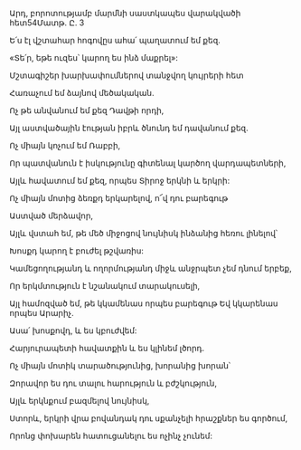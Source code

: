Արդ, բորոտությամբ մարմնի սաստկապես վարակվածի հետ54Մատթ. Ը. 3


Ե՛ս էլ վշտահար հոգովըս ահա՛ պաղատում եմ քեզ.


«Տե՛ր, եթե ուզես՝ կարող ես ինձ մաքրել»:


Մշտագիշեր խարխափումներով տանջվող կույրերի հետ


Հառաչում եմ ձայնով մեծակական.


Ոչ թե անվանում եմ քեզ Դավթի որդի,


Այլ աստվածային էության իբրև ծնունդ եմ դավանում քեզ.


Ոչ միայն կոչում եմ Ռաբբի,


Որ պատվանուն է իսկությունը գիտենալ կարծող վարդապետների,


Այլև հավատում եմ քեզ, որպես Տիրոջ երկնի և երկրի:


Ոչ միայն մոտից ձեռքդ երկարելով, ո՜վ դու բարեգութ


Աստված մերձավոր,


Այլև վստահ եմ, թե մեծ միջոցով նույնիսկ ինձանից հեռու լինելով՝


Խոսքդ կարող է բուժել թշվառիս:


Կամեցողությանդ և ողորմությանդ միջև անջրպետ չեմ դնում երբեք,


Որ երկմտություն է նշանակում տարակուսելի,


Այլ համոզված եմ, թե կկամենաս որպես բարեգութ Եվ կկարենաս որպես Արարիչ.


Ասա՛ խոսքովդ, և ես կբուժվեմ:


Հարյուրապետի հավատքին և ես կլինեմ լծորդ.


Ոչ միայն մոտիկ տարածությունից, խորանից խորան՝


Զորավոր ես դու տալու հարություն և բժշկություն,


Այլև երկնքում բազմելով նույնիսկ,


Ստորև, երկրի վրա բովանդակ դու սքանչելի հրաշքներ ես գործում,


Որոնց փոխարեն հատուցանելու ես ոչինչ չունեմ: